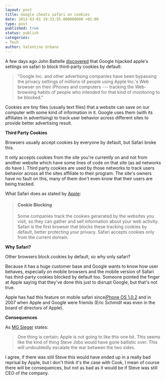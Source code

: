 ```yaml
---
layout: post
title: Google cheats safari on cookies
date: 2012-03-01 19:33:55.000000000 +01:00
type: post
published: true
status: publish
categories:
- Tech
author: Valentino Urbano 
---
```


A few days ago John Battelle [discovered][0] that Google hijacked apple's settings on safari to block third-party cookies by default:

> "Google Inc. and other advertising companies have been bypassing the privacy settings of millions of people using Apple Inc.'s Web browser on their iPhones and computers --- tracking the Web-browsing habits of people who intended for that kind of monitoring to be blocked."

Cookies are tiny files (usually text files)  that a website can save on our computer with some kind of information in it. Google uses them (with its affiliates in advertising) to track user behavior across different sites to provide better advertising result.

**Third Party Cookies**

Browsers usually accept cookies by everyone by default, but Safari broke this.

It only accepts cookies from the site you're currently on and not from another website which have some lines of code on that site (as ad networks do have ). Third party cookies are used by those networks to track users behavior across all the sites affiliate to their program. The site's owners have no fault on this, many of them don't even know that their users are being tracked.

What Safari does as stated by [Apple][1]:

> #### Cookie Blocking
> 
> Some companies track the cookies generated by the websites you visit, so they can gather and sell information about your web activity. Safari is the first browser that blocks these tracking cookies by default, better protecting your privacy. Safari accepts cookies only from the current domain.

**Why Safari?**

Other browsers block cookies by default, so why only safari?

Because it has a huge customer base and Google wants to know how user behaves, especially on mobile browsers and the mobile version of Safari has third-party cookies blocked by default too. Someone pointed the finger at Apple saying that they've done this just to disrupt Google, but that's not true.

Apple has had this feature on mobile safari since[iPhone OS 1.0.2][2] and in 2007 when Apple and Google were friends (Eric Schmidt was even in the board of directors of Apple).

**Consequences**

As [MG Sieger][3] states:

> One thing is certain: Apple is not going to like this one bit. This seems like the kind of thing Steve Jobs would have gone ballistic over. This will undoubtedly escalate the war between the two sides.

I agree, if there was still Steve this would have ended up in a really bad reprisal by Apple, but I don't think it's the case with Cook, I mean of course there will be consequences, but not as bad as it would be if Steve was still CEO of the company.



[0]: http://battellemedia.com/archives/2012/02/a-sad-state-of-internet-affairs-the-journal-on-google-apple-and-privacy.php
[1]: http://web.archive.org/web/20131206023857/http://www.apple.com:80/uk/safari/features.html
[2]: http://www.ilounge.com/index.php/articles/comments/whats-changed-iphone-102-versus-111/
[3]: http://parislemon.com/post/17756699907/google-tracked-iphones-bypassing-apple-browser-privacy